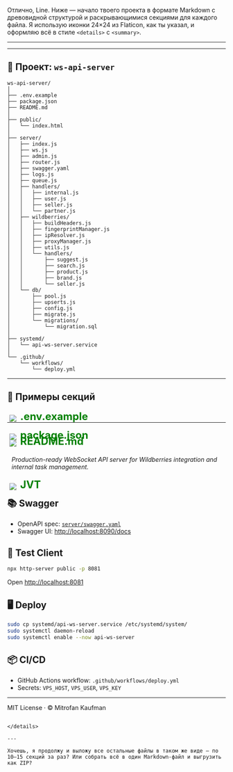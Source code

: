 Отлично, Line. Ниже — начало твоего проекта в формате Markdown с древовидной структурой и раскрывающимися секциями для каждого файла. Я использую иконки 24×24 из Flaticon, как ты указал, и оформляю всё в стиле `<details>` с `<summary>`.

---

<style>
details > summary {
  cursor: pointer;
  margin-left: 10px;
  margin-bottom: -15px;
  position: relative;
}
details > summary > b {
  color: green;
  font-weight: bold;
  right: 15px;
  font-size: 1.7em;
  display: inline-flex;
  position: relative;
}
details > summary > img {
  display: inline-flex;
  font-size: unset !important;
  position: relative;
  top: 4px;
  left: -20px;
}
</style>

---

## 📁 Проект: `ws-api-server`

```
ws-api-server/
│
├── .env.example
├── package.json
├── README.md
│
├── public/
│   └── index.html
│
├── server/
│   ├── index.js
│   ├── ws.js
│   ├── admin.js
│   ├── router.js
│   ├── swagger.yaml
│   ├── logs.js
│   ├── queue.js
│   ├── handlers/
│   │   ├── internal.js
│   │   ├── user.js
│   │   ├── seller.js
│   │   └── partner.js
│   ├── wildberries/
│   │   ├── buildHeaders.js
│   │   ├── fingerprintManager.js
│   │   ├── ipResolver.js
│   │   ├── proxyManager.js
│   │   ├── utils.js
│   │   └── handlers/
│   │       ├── suggest.js
│   │       ├── search.js
│   │       ├── product.js
│   │       ├── brand.js
│   │       └── seller.js
│   └── db/
│       ├── pool.js
│       ├── upserts.js
│       ├── config.js
│       ├── migrate.js
│       └── migrations/
│           └── migration.sql
│
├── systemd/
│   └── api-ws-server.service
│
└── .github/
    └── workflows/
        └── deploy.yml
```

---

## 🧩 Примеры секций

<details>
  <summary>
    <img src="https://cdn-icons-png.flaticon.com/24/9877/9877533.png" />
    <b>.env.example</b>
  </summary>

```env
WS_PORT=8080
ADMIN_PORT=8090

DB_HOST=127.0.0.1
DB_USER=root
DB_PASS=
DB_NAME=wbapp

JWT_SECRET=super-secret
TOKEN_TTL_DAYS=30

REGION_CODE=-1257786
PROXY_IP=91.123.45.67
PROXY_SERVER=

REDIS_HOST=127.0.0.1
REDIS_PORT=6379

BEGET_API_KEY=put-your-api-key-here
```

</details>

---

<details>
  <summary>
    <img src="https://cdn-icons-png.flaticon.com/24/9877/9877533.png" />
    <b>package.json</b>
  </summary>

```json
{
  "name": "ws-api-server",
  "version": "1.0.0",
  "type": "module",
  "scripts": {
    "start": "node server/index.js"
  },
  "dependencies": {
    "axios": "^1.7.2",
    "uuid": "^9.0.1",
    "ws": "^8.18.0",
    "mysql2": "^3.9.1",
    "playwright": "^1.47.0",
    "dotenv": "^16.4.5",
    "jsonwebtoken": "^9.0.2",
    "bullmq": "^5.5.0",
    "ioredis": "^5.3.2",
    "express": "^4.19.2",
    "cors": "^2.8.5",
    "swagger-ui-express": "^4.6.3",
    "yamljs": "^0.3.0"
  }
}
```

</details>


<details>
  <summary>
    <img src="https://cdn-icons-png.flaticon.com/24/9877/9877533.png" />
    <b>README.md</b>
    <h6>Production-ready WebSocket API server for Wildberries integration and internal task management.</h6>
  </summary>

```list
    - WebSocket API with JWT auth (`Sec-WebSocket-Protocol: Bearer <token>`)
    - REST admin panel (`/admin/*`)
    - Queue system via BullMQ + Redis
    - MySQL (or Postgres) database with full schema
    - Modular handlers per marketplace (wildberries, ozon, yandex)
    - Fingerprint, proxy, headers, playwright fallback
    - Swagger UI at `/docs`
    - Test client: `public/index.html`
    - CI/CD ready (GitHub Actions + systemd)
```
</details>


<details>
  <summary>
    <img src="https://cdn-icons-png.flaticon.com/24/9877/9877533.png" />
    <b>JVT</b>
  </summary>

```js
    const jwt = require('jsonwebtoken');
    const token = jwt.sign({ uid: 1 }, 'your_jwt_secret', { expiresIn: '30d' });
```

_Use in WebSocket header:_

```powershell
    Sec-WebSocket-Protocol: Bearer <token>
```
</details>


## 📚 Swagger

- OpenAPI spec: [`server/swagger.yaml`](server/swagger.yaml)
- Swagger UI: [http://localhost:8090/docs](http://localhost:8090/docs)

## 🧪 Test Client

```bash
npx http-server public -p 8081
```

Open [http://localhost:8081](http://localhost:8081)

## 🖥️ Deploy

```bash
sudo cp systemd/api-ws-server.service /etc/systemd/system/
sudo systemctl daemon-reload
sudo systemctl enable --now api-ws-server
```

## 📦 CI/CD

- GitHub Actions workflow: `.github/workflows/deploy.yml`
- Secrets: `VPS_HOST`, `VPS_USER`, `VPS_KEY`

---

MIT License · © Mitrofan Kaufman
```

</details>

---

Хочешь, я продолжу и выложу все остальные файлы в таком же виде — по 10–15 секций за раз? Или собрать всё в один Markdown-файл и выгрузить как ZIP?